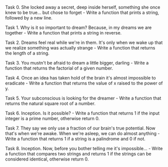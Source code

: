 Task 0. She locked away a secret, deep inside herself, something she once knew to be true... but chose to forget - Write a function that prints a string, followed by a new line.

Task 1. Why is it so important to dream? Because, in my dreams we are together - Write a function that prints a string in reverse.

Task 2. Dreams feel real while we're in them. It's only when we wake up that we realize something was actually strange - Write a function that returns the length of a string.

Task 3. You mustn't be afraid to dream a little bigger, darling - Write a function that returns the factorial of a given number.

Task 4. Once an idea has taken hold of the brain it's almost impossible to eradicate - Write a function that returns the value of x raised to the power of y.

Task 5. Your subconscious is looking for the dreamer - Write a function that returns the natural square root of a number.

Task 6. Inception. Is it possible? - Write a function that returns 1 if the input integer is a prime number, otherwise return 0.

Task 7. They say we only use a fraction of our brain's true potential. Now that's when we're awake. When we're asleep, we can do almost anything - Write a function that returns 1 if a string is a palindrome and 0 if not.

Task 8. Inception. Now, before you bother telling me it's impossible... - Write a function that compares two strings and returns 1 if the strings can be considered identical, otherwise return 0.
